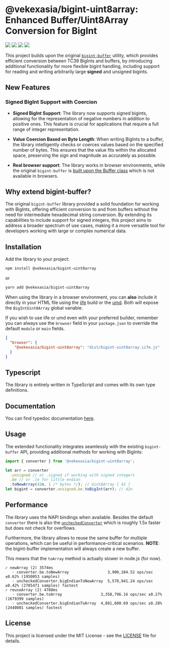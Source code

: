 # @vekexasia/bigint-uint8array: Enhanced Buffer/Uint8Array Conversion for BigInt
<img src="https://img.shields.io/badge/TypeScript-007ACC?style=for-the-badge&logo=typescript&logoColor=white"/> <img 
src="https://img.shields.io/badge/rollup-323330?style=for-the-badge&logo=rollup.js&logoColor=Brown"/> <img 
src="https://img.shields.io/badge/eslint-3A33D1?style=for-the-badge&logo=eslint&logoColor=white"/> <img 
src="https://img.shields.io/badge/vitest-6E9F18?style=for-the-badge&logo=vitest&logoColor=white"/>

This project builds upon the original [`bigint-buffer`](https://github.com/no2chem/bigint-buffer/) utility, which provides efficient conversion between TC39 BigInts and buffers, by introducing additional functionality for more flexible bigint handling, including support for reading and writing arbitrarily large **signed** and unsigned bigints.

## New Features

### Signed BigInt Support with Coercion

- **Signed BigInt Support**: The library now supports signed bigints, allowing for the representation of negative numbers in addition to positive ones. This feature is crucial for applications that require a full range of integer representation.

- **Value Coercion Based on Byte Length**: When writing BigInts to a buffer, the library intelligently checks or coerces values based on the specified number of bytes. This ensures that the value fits within the allocated space, preserving the sign and magnitude as accurately as possible.

- **Real browser support**: The library works in browser environments, while the original `bigint-buffer` is [built upon the Buffer class](https://github.com/no2chem/bigint-buffer/issues/15) which is not available in browsers. 

## Why extend bigint-buffer?

The original `bigint-buffer` library provided a solid foundation for working with BigInts, offering efficient conversion to and from buffers without the need for intermediate hexadecimal string conversion. 
By extending its capabilities to include support for signed integers, this project aims to address a broader spectrum of use cases, making it a more versatile tool for developers working with large or complex numerical data.

## Installation

Add the library to your project:

```bash
npm install @vekexasia/bigint-uint8array
```

or

```bash
yarn add @vekexasia/bigint-uint8array
```

When using the library in a browser environment, you can **also** include it directly in your HTML file using the [iife](https://developer.mozilla.org/en-US/docs/Glossary/IIFE) build or the [umd](https://github.com/umdjs/umd). Both will expose the `BigIntUint8Array` global variable.

If you wish to use iife or umd even with your preferred builder, remember you can always use the `browser` field in your `package.json` to override the default `module` or `main` fields.

```json
{
  "browser": {
    "@vekexasia/bigint-uint8array": "dist/bigint-uint8array.iife.js"
  }
}
```

## Typescript

The library is entirely written in TypeScript and comes with its own type definitions.

## Documentation

You can find typedoc documentation [here](https://vekexasia.github.io/bigint-uint8array/).

## Usage

The extended functionality integrates seamlessly with the existing `bigint-buffer` API, providing additional methods for working with BigInts:

```typescript
import { converter } from '@vekexasia/bigint-uint8array';

let arr = converter
  .unsigned // or .signed if working with signed integers
  .be // or .le for little endian
  .toNewArray(42n, 1 /* bytes */); // Uint8Array [ 42 ]
let bigint = converter.unsigned.be.toBigInt(arr); // 42n

```


## Performance

The library uses the NAPI bindings when available. Besides the default `converter` there is also the [`uncheckedConverter`](https://vekexasia.github.io/bigint-swissknife/variables/_vekexasia_bigint_uint8array.uncheckedConverter-1.html)
which is roughly 1.5x faster but does not check for overflows.

Furthermore, the library allows to reuse the same buffer for multiple operations, which can be useful in performance-critical scenarios.
**NOTE**: the bigint-buffer implementation will always create a new buffer.

This means that the `toArray` method is actually slower in node.js (for now).
```
✓ newArray (2) 3574ms
   · converter.be.toNewArray                 3,900,104.52 ops/sec ±0.62% (1950053 samples)
   · uncheckedConverter.bigEndianToNewArray  5,570,941.24 ops/sec ±0.42% (2785471 samples) fastest
✓ reuseArray (2) 4788ms
   · converter.be.toArray                 3,358,796.16 ops/sec ±0.27% (1679399 samples)
   · uncheckedConverter.bigEndianToArray  4,881,600.69 ops/sec ±0.28% (2440801 samples) fastest
```


## License

This project is licensed under the MIT License - see the [LICENSE](../LICENSE) file for details.
